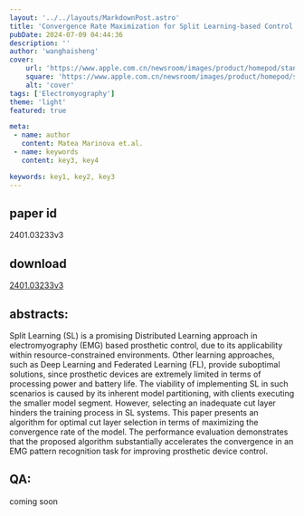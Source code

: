 ```yaml
---
layout: '../../layouts/MarkdownPost.astro'
title: 'Convergence Rate Maximization for Split Learning-based Control of EMG Prosthetic Devices'
pubDate: 2024-07-09 04:44:36
description: ''
author: 'wanghaisheng'
cover:
    url: 'https://www.apple.com.cn/newsroom/images/product/homepod/standard/Apple-HomePod-hero-230118_big.jpg.large_2x.jpg'
    square: 'https://www.apple.com.cn/newsroom/images/product/homepod/standard/Apple-HomePod-hero-230118_big.jpg.large_2x.jpg'
    alt: 'cover'
tags: ['Electromyography'] 
theme: 'light'
featured: true

meta:
 - name: author
   content: Matea Marinova et.al.
 - name: keywords
   content: key3, key4

keywords: key1, key2, key3
---
```


## paper id
2401.03233v3
## download
[2401.03233v3](http://arxiv.org/abs/2401.03233v3)
## abstracts:
Split Learning (SL) is a promising Distributed Learning approach in electromyography (EMG) based prosthetic control, due to its applicability within resource-constrained environments. Other learning approaches, such as Deep Learning and Federated Learning (FL), provide suboptimal solutions, since prosthetic devices are extremely limited in terms of processing power and battery life. The viability of implementing SL in such scenarios is caused by its inherent model partitioning, with clients executing the smaller model segment. However, selecting an inadequate cut layer hinders the training process in SL systems. This paper presents an algorithm for optimal cut layer selection in terms of maximizing the convergence rate of the model. The performance evaluation demonstrates that the proposed algorithm substantially accelerates the convergence in an EMG pattern recognition task for improving prosthetic device control.
## QA:
coming soon
